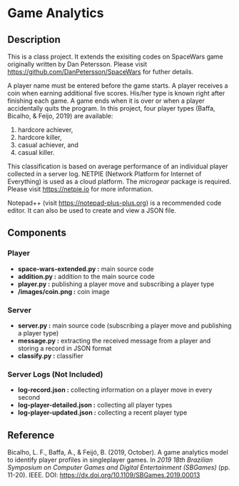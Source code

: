 # Game Analytics


## Description
This is a class project. It extends the exisiting codes on SpaceWars game originally written by Dan Petersson. Please visit <https://github.com/DanPetersson/SpaceWars> for futher details.

A player name must be entered before the game starts. A player receives a coin when earning additional five scores. His/her type is known right after finishing each game. A game ends when it is over or when a player accidentally quits the program. In this project, four player types (Baffa, Bicalho, & Feijo, 2019) are available:

  1. hardcore achiever,
  2. hardcore killer,
  3. casual achiever, and
  4. casual killer.

This classification is based on average performance of an individual player collected in a server log. NETPIE (Network Platform for Internet of Everything) is used as a cloud platform. The *microgear* package is required. Please visit <https://netpie.io> for more information.

Notepad++ (visit <https://notepad-plus-plus.org>) is a recommended code editor. It can also be used to create and view a JSON file.


## Components

### Player

  * **space-wars-extended.py :** main source code
  * **addition.py :** addition to the main source code
  * **player.py :** publishing a player move and subscribing a player type
  * **/images/coin.png :** coin image

### Server

  * **server.py :** main source code (subscribing a player move and publishing a player type)
  * **message.py :** extracting the received message from a player and storing a record in JSON format
  * **classify.py :** classifier

### Server Logs (Not Included)

  * **log-record.json :** collecting information on a player move in every second
  * **log-player-detailed.json :** collecting all player types
  * **log-player-updated.json :** collecting a recent player type


## Reference

Bicalho, L. F., Baffa, A., & Feijó, B. (2019, October). A game analytics model to identify player profiles in singleplayer games. In *2019 18th Brazilian Symposium on Computer Games and Digital Entertainment (SBGames)* (pp. 11-20). IEEE. DOI: <https://dx.doi.org/10.1109/SBGames.2019.00013>
